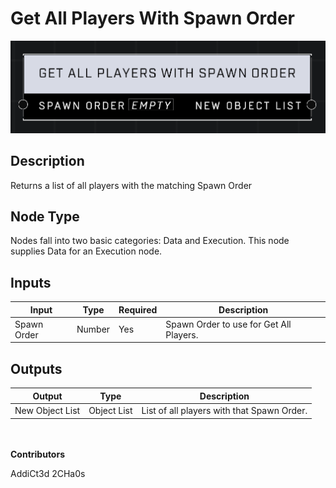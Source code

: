 # Get All Players With Spawn Order
![](../../../.gitbook/assets/get-all-players-with-spawn-order.png)
## Description
Returns a list of all players with the matching Spawn Order


## Node Type
Nodes fall into two basic categories: Data and Execution. This node supplies Data for an Execution node.

## Inputs
| Input | Type | Required | Description |
|------------------|------------------|----------|--------------------------------------------------------------|
| Spawn Order | Number | Yes | Spawn Order to use for Get All Players. |

## Outputs
| Output | Type | Description |
|------------------|------------------|--------------------------------------------------------------|
| New Object List | Object List | List of all players with that Spawn Order. |

\
\
**Contributors**

AddiCt3d 2CHa0s